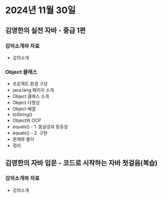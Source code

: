 # 2024년 11월 30일

## 김영한의 실전 자바 - 중급 1편

### 강의소개와 자료

- 강의소개

### Object 클래스

- 프로젝트 환경 구성
- java.lang 패키지 소개
- Object 클래스 소개
- Object 다형성
- Object 배열
- toString()
- Object와 OCP
- equals() - 1. 동일성과 동등성
- equals() - 2. 구현
- 문제와 풀이
- 정리

## 김영한의 자바 입문 - 코드로 시작하는 자바 첫걸음(복습)

### 강의소개와 자료

- 강의소개
